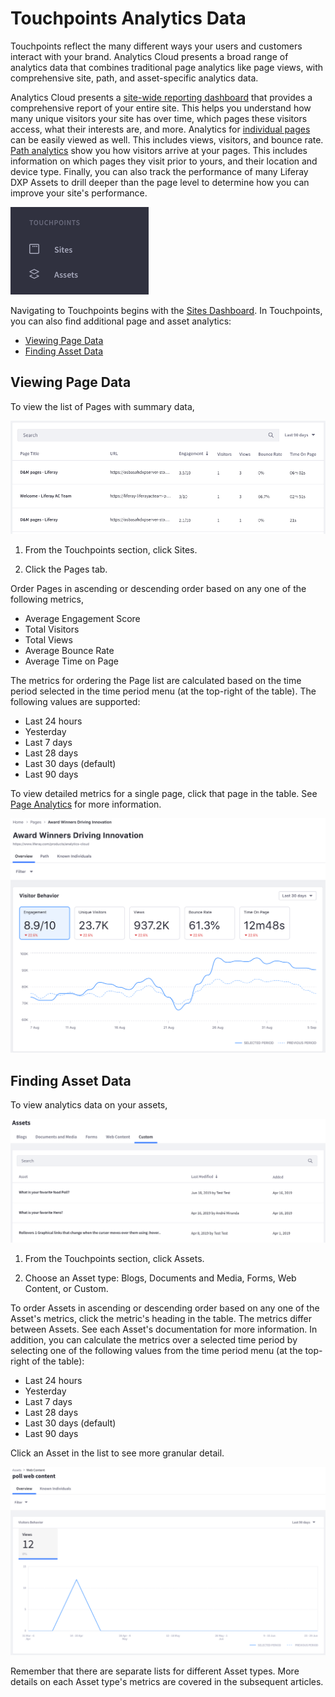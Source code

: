 # Touchpoints Analytics Data

Touchpoints reflect the many different ways your users and customers interact with your brand. Analytics Cloud presents a broad range of analytics data that combines traditional page analytics like page views, with comprehensive site, path, and asset-specific analytics data.

Analytics Cloud presents a [site-wide reporting dashboard](sites-dashboard.md) that provides a comprehensive report of your entire site. This helps you understand how many unique visitors your site has over time, which pages these visitors access, what their interests are, and more. Analytics for [individual pages](pages/pages.md) can be easily viewed as well. This includes views, visitors, and bounce rate. [Path analytics](pages/paths.md) show you how visitors arrive at your pages. This includes information on which pages they visit prior to yours, and their location and device type. Finally, you can also track the performance of many Liferay DXP Assets to drill deeper than the page level to determine how you can improve your site's performance.

![The Touchpoints menu provides access to information about Sites, Pages, and Assets.](touchpoints/images/01.png)

Navigating to Touchpoints begins with the [Sites Dashboard](sites-dashboard.md). In Touchpoints, you can also find additional page and asset analytics:

* [Viewing Page Data](#viewing-page-data)
* [Finding Asset Data](#finding-asset-data)

## Viewing Page Data

To view the list of Pages with summary data,

![The Pages tab presents pages and several columns of data over a period of time.](touchpoints/images/02.png)

1. From the Touchpoints section, click Sites.

1. Click the Pages tab.

Order Pages in ascending or descending order based on any one of the following metrics,

* Average Engagement Score
* Total Visitors
* Total Views
* Average Bounce Rate
* Average Time on Page

The metrics for ordering the Page list are calculated based on the time period selected in the time period menu (at the top-right of the table). The following values are supported:

* Last 24 hours
* Yesterday
* Last 7 days
* Last 28 days
* Last 30 days (default)
* Last 90 days

To view detailed metrics for a single page, click that page in the table. See [Page Analytics](pages/pages.md) for more information.

![The Visitor Behavior screen shows line graphs of Engagement statistics over a period of time.](touchpoints/images/03.png)

## Finding Asset Data

To view analytics data on your assets,

![Asset Data is organized by asset type tabs.](touchpoints/images/04.png)

1. From the Touchpoints section, click Assets. 

1. Choose an Asset type: Blogs, Documents and Media, Forms, Web Content, or Custom.

To order Assets in ascending or descending order based on any one of the Asset's metrics, click the metric's heading in the table. The metrics differ between Assets. See each Asset's documentation for more information. In addition, you can calculate the metrics over a selected time period by selecting one of the following values from the time period menu (at the top-right of the table):

* Last 24 hours
* Yesterday
* Last 7 days
* Last 28 days
* Last 30 days (default)
* Last 90 days

Click an Asset in the list to see more granular detail. 

![Asset specific metrics data identifies viewing trends over time.](touchpoints/images/05.png)

Remember that there are separate lists for different Asset types. More details on each Asset type's metrics are covered in the subsequent articles.
